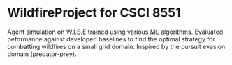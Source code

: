 # WildfireProject for CSCI 8551
Agent simulation on W.I.S.E trained using various ML algorithms. Evaluated peformance against developed baselines to find the optimal strategy for combatting wildfires on a small grid domain. Inspired by the pursuit evasion domain (predator-prey). 
